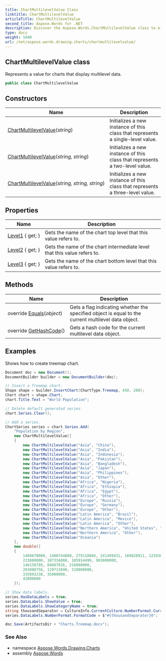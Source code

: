 ```yaml
---
title: ChartMultilevelValue Class
linktitle: ChartMultilevelValue
articleTitle: ChartMultilevelValue
second_title: Aspose.Words for .NET
description: Discover the Aspose.Words.ChartMultilevelValue class to effectively manage multilevel data in your charts, enhancing your data visualization capabilities.
type: docs
weight: 1040
url: /net/aspose.words.drawing.charts/chartmultilevelvalue/
---
```

## ChartMultilevelValue class

Represents a value for charts that display multilevel data.

```csharp
public class ChartMultilevelValue
```

## Constructors

| Name | Description |
| --- | --- |
| [ChartMultilevelValue](chartmultilevelvalue/#constructor)(*string*) | Initializes a new instance of this class that represents a single-level value. |
| [ChartMultilevelValue](chartmultilevelvalue/#constructor_1)(*string, string*) | Initializes a new instance of this class that represents a two-level value. |
| [ChartMultilevelValue](chartmultilevelvalue/#constructor_2)(*string, string, string*) | Initializes a new instance of this class that represents a three-level value. |

## Properties

| Name | Description |
| --- | --- |
| [Level1](../../aspose.words.drawing.charts/chartmultilevelvalue/level1/) { get; } | Gets the name of the chart top level that this value refers to. |
| [Level2](../../aspose.words.drawing.charts/chartmultilevelvalue/level2/) { get; } | Gets the name of the chart intermediate level that this value refers to. |
| [Level3](../../aspose.words.drawing.charts/chartmultilevelvalue/level3/) { get; } | Gets the name of the chart bottom level that this value refers to. |

## Methods

| Name | Description |
| --- | --- |
| override [Equals](../../aspose.words.drawing.charts/chartmultilevelvalue/equals/)(*object*) | Gets a flag indicating whether the specified object is equal to the current multilevel data object. |
| override [GetHashCode](../../aspose.words.drawing.charts/chartmultilevelvalue/gethashcode/)() | Gets a hash code for the current multilevel data object. |

## Examples

Shows how to create treemap chart.

```csharp
Document doc = new Document();
DocumentBuilder builder = new DocumentBuilder(doc);

// Insert a Treemap chart.
Shape shape = builder.InsertChart(ChartType.Treemap, 450, 280);
Chart chart = shape.Chart;
chart.Title.Text = "World Population";

// Delete default generated series.
chart.Series.Clear();

// Add a series.
ChartSeries series = chart.Series.Add(
    "Population by Region",
    new ChartMultilevelValue[]
    {
        new ChartMultilevelValue("Asia", "China"),
        new ChartMultilevelValue("Asia", "India"),
        new ChartMultilevelValue("Asia", "Indonesia"),
        new ChartMultilevelValue("Asia", "Pakistan"),
        new ChartMultilevelValue("Asia", "Bangladesh"),
        new ChartMultilevelValue("Asia", "Japan"),
        new ChartMultilevelValue("Asia", "Philippines"),
        new ChartMultilevelValue("Asia", "Other"),
        new ChartMultilevelValue("Africa", "Nigeria"),
        new ChartMultilevelValue("Africa", "Ethiopia"),
        new ChartMultilevelValue("Africa", "Egypt"),
        new ChartMultilevelValue("Africa", "Other"),
        new ChartMultilevelValue("Europe", "Russia"),
        new ChartMultilevelValue("Europe", "Germany"),
        new ChartMultilevelValue("Europe", "Other"),
        new ChartMultilevelValue("Latin America", "Brazil"),
        new ChartMultilevelValue("Latin America", "Mexico"),
        new ChartMultilevelValue("Latin America", "Other"),
        new ChartMultilevelValue("Northern America", "United States", "Other"),
        new ChartMultilevelValue("Northern America", "Other"),
        new ChartMultilevelValue("Oceania")
    },
    new double[]
    {
        1409670000, 1400744000, 279118866, 241499431, 169828911, 123930000, 112892781, 764000000,
        223800000, 107334000, 105914499, 903000000,
        146150789, 84607016, 516000000,
        203080756, 129713690, 310000000,
        335893238, 35000000,
        42000000
    });

// Show data labels.
series.HasDataLabels = true;
series.DataLabels.ShowValue = true;
series.DataLabels.ShowCategoryName = true;
string thousandSeparator = CultureInfo.CurrentCulture.NumberFormat.CurrencyGroupSeparator;
series.DataLabels.NumberFormat.FormatCode = $"#{thousandSeparator}0";

doc.Save(ArtifactsDir + "Charts.Treemap.docx");
```

### See Also

* namespace [Aspose.Words.Drawing.Charts](../../aspose.words.drawing.charts/)
* assembly [Aspose.Words](../../)
